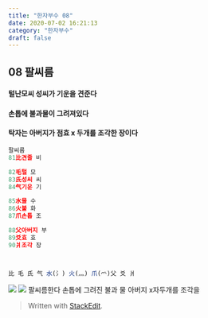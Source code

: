 ```yaml
---
title: "한자부수 08"
date: 2020-07-02 16:21:13
category: "한자부수"
draft: false
---
```

## 08 팔씨름
#### 털난모씨 성씨가 기운을 견준다
#### 손톱에 불과물이 그려져있다
#### 탁자는 아버지가 점효 x 두개를 조각한 장이다
```js
팔씨름
81比견줄 비

82毛털 모
83氏성씨 씨
84气기운 기

85水물 수
86火불 화
87爪손톱 조

88父아버지 부
89爻효 효
90爿조각 장



比 毛 氏 气 水(氵) 火(灬) 爪(爫)父 爻 爿
```
![](https://i.ibb.co/HHyZMkZ/2020-07-02-11-33-53.png)
![](https://i.ibb.co/0Vzb4LQ/2020-06-26-11-19-45.png)
팔씨름한다
손톱에 그려진 불과 물
아버지 x자두개를  조각을 
> Written with [StackEdit](https://stackedit.io/).
<!--stackedit_data:
eyJoaXN0b3J5IjpbLTE4NjA0MDY4MDgsMTY5MTUyNTI1NCwtMj
k1OTUxNDQsODQ3NzMzODQ4LC0xNTcxNzEzODc2LDE2NTY0MjM2
NzIsLTYwOTM5OTA3MF19
-->